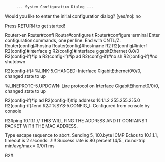          --- System Configuration Dialog ---


Would you like to enter the initial configuration dialog? [yes/no]: no




Press RETURN to get started!






Router>en
Router#confi
Router#configure t
Router#configure terminal 
Enter configuration commands, one per line.  End with CNTL/Z.
Router(config)#hostna
Router(config)#hostname R2
R2(config)#interf
R2(config)#interface g
R2(config)#interface gigabitEthernet 0/0/0
R2(config-if)#ip a
R2(config-if)#ip ad
R2(config-if)#no sh
R2(config-if)#no shutdown 


R2(config-if)#
%LINK-5.CHANGED: Interface GigabitEthernet0/0/0, changed state to up


%LINEPROTO-5.UPDOWN: Line protocol on Interface GigabitEthernet0/0/0, changed state to up


R2(config-if)#ip ad
R2(config-if)#ip address 10.1.1.2 255.255.255.0
R2(config-if)#end
R2#
%SYS-5.CONFIG_I: Configured from console by console


R2#ping 10.1.1.1
// THIS WILL PING THE ADDRESS AND IT CONTAINS 1 PACKET WITH THE MAC ADDRESS.


Type escape sequence to abort.
Sending 5, 100.byte ICMP Echos to 10.1.1.1, timeout is 2 seconds:
.!!!!
Success rate is 80 percent (4/5., round-trip min/avg/max = 0/0/1 ms


R2#
